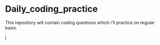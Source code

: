 # Daily_coding_practice
This repository will contain coding questions which i'll practice on regular basis. 






j
